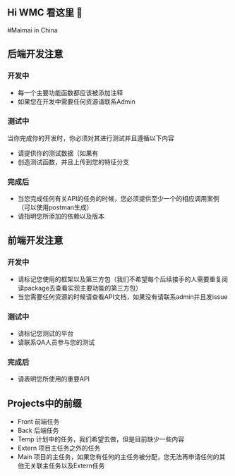 ## Hi WMC 看这里 👋


#Maimai in China


## 后端开发注意
### 开发中
- 每一个主要功能函数都应该被添加注释
- 如果您在开发中需要任何资源请联系Admin
### 测试中
当你完成你的开发时，你必须对其进行测试并且遵循以下内容
- 请提供你的测试数据（如果有
- 创造测试函数，并且上传到您的特征分支
### 完成后
- 当您完成任何有关API的任务的时候，您必须提供至少一个的相应调用案例（可以使用postman生成）
- 请指明您所添加的依赖以及版本


## 前端开发注意
### 开发中
- 请标记您使用的框架以及第三方包（我们不希望每个后续接手的人需要重复阅读package去查看实现主要功能的第三方包）
- 当您需要任何资源的时候请查看API文档，如果没有请联系admin并且发issue
### 测试中
- 请标记您测试的平台
- 请联系QA人员参与您的测试
### 完成后
- 请表明您所使用的重要API


## Projects中的前缀
- Front 前端任务
- Back 后端任务
- Temp 计划中的任务，我们希望去做，但是目前缺少一些内容
- Extern 项目主任务之外的任务
- Main 项目的主任务，如果您有任何的主任务被分配，您无法再申请任何的其他无关联主任务以及Extern任务
